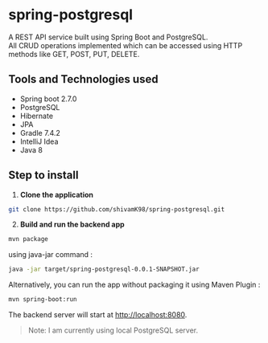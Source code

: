 # spring-postgresql

A REST API service built using Spring Boot and PostgreSQL.<br/>
All CRUD operations implemented which can be accessed using HTTP methods like GET, POST, PUT, DELETE.

## Tools and Technologies used

* Spring boot 2.7.0
* PostgreSQL
* Hibernate
* JPA
* Gradle 7.4.2
* IntelliJ Idea
* Java 8

## Step to install

1. **Clone the application**

```bash
git clone https://github.com/shivamK98/spring-postgresql.git
```

2. **Build and run the backend app**

```bash
mvn package
```

using java-jar command :

```bash
java -jar target/spring-postgresql-0.0.1-SNAPSHOT.jar
```

Alternatively, you can run the app without packaging it using Maven Plugin :

```bash
mvn spring-boot:run
```

The backend server will start at <http://localhost:8080>.

> Note: I am currently using local PostgreSQL server.